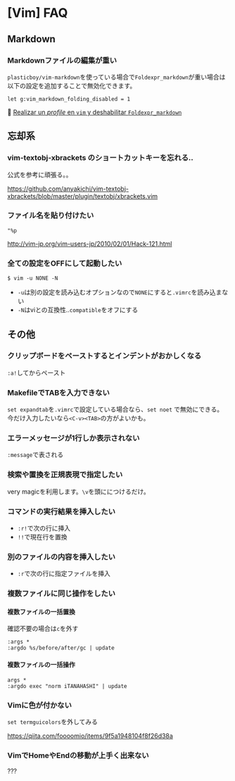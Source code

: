 # [Vim] FAQ


Markdown
--------

### Markdownファイルの編集が重い

`plasticboy/vim-markdown`を使っている場合で`Foldexpr_markdown`が重い場合は以下の設定を追加することで無効化できます。

```
let g:vim_markdown_folding_disabled = 1
```

🔗 [Realizar un <i>profile</i> en <code>vim</code> y deshabilitar <code>Foldexpr\_markdown</code>](https://osiux.gitlab.io/2018-08-15-realizar-un-profile-en-vim-y-deshabilitar-foldexpr-markdown.html)


忘却系
------


### vim-textobj-xbrackets のショートカットキーを忘れる..

公式を参考に頑張る。。

https://github.com/anyakichi/vim-textobj-xbrackets/blob/master/plugin/textobj/xbrackets.vim


### ファイル名を貼り付けたい

`"%p`

http://vim-jp.org/vim-users-jp/2010/02/01/Hack-121.html


### 全ての設定をOFFにして起動したい

```
$ vim -u NONE -N
```

* `-u`は別の設定を読み込むオプションなので`NONE`にすると`.vimrc`を読み込まない
* `-N`はviとの互換性..`compatible`をオフにする


その他
------

### クリップボードをペーストするとインデントがおかしくなる

`:a!`してからペースト


### MakefileでTABを入力できない

`set expandtab`を`.vimrc`で設定している場合なら、`set noet` で無効にできる。  
今だけ入力したいなら`<C-v><TAB>`の方がよいかも。


### エラーメッセージが1行しか表示されない

`:message`で表される


### 検索や置換を正規表現で指定したい

very magicを利用します。`\v`を頭ににつけるだけ。


### コマンドの実行結果を挿入したい

* `:r!`で次の行に挿入
* `!!`で現在行を置換


### 別のファイルの内容を挿入したい

* `:r`で次の行に指定ファイルを挿入


### 複数ファイルに同じ操作をしたい

#### 複数ファイルの一括置換

確認不要の場合は`c`を外す

```
:args *
:argdo %s/before/after/gc | update
```

#### 複数ファイルの一括操作

```
args *
:argdo exec "norm iTANAHASHI" | update
```


### Vimに色が付かない

`set termguicolors`を外してみる

https://qiita.com/foooomio/items/9f5a1948104f8f26d38a


### VimでHomeやEndの移動が上手く出来ない

???
